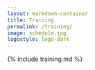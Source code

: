 ```yaml
---
layout: markdown-container
title: Training
permalink: /training/
image: schedule.jpg
logostyle: logo-dark
---
```


{% include training.md %}

